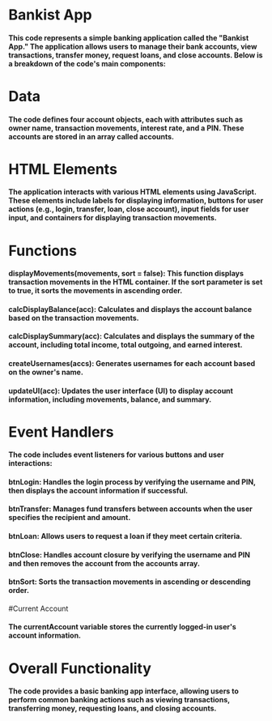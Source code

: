 # Bankist App
#### This code represents a simple banking application called the "Bankist App." The application allows users to manage their bank accounts, view transactions, transfer money, request loans, and close accounts. Below is a breakdown of the code's main components:

# Data
#### The code defines four account objects, each with attributes such as owner name, transaction movements, interest rate, and a PIN. These accounts are stored in an array called accounts.

# HTML Elements
#### The application interacts with various HTML elements using JavaScript. These elements include labels for displaying information, buttons for user actions (e.g., login, transfer, loan, close account), input fields for user input, and containers for displaying transaction movements.

# Functions
#### displayMovements(movements, sort = false): This function displays transaction movements in the HTML container. If the sort parameter is set to true, it sorts the movements in ascending order.

#### calcDisplayBalance(acc): Calculates and displays the account balance based on the transaction movements.

#### calcDisplaySummary(acc): Calculates and displays the summary of the account, including total income, total outgoing, and earned interest.

#### createUsernames(accs): Generates usernames for each account based on the owner's name.

#### updateUI(acc): Updates the user interface (UI) to display account information, including movements, balance, and summary.

# Event Handlers
#### The code includes event listeners for various buttons and user interactions:

#### btnLogin: Handles the login process by verifying the username and PIN, then displays the account information if successful.

#### btnTransfer: Manages fund transfers between accounts when the user specifies the recipient and amount.

#### btnLoan: Allows users to request a loan if they meet certain criteria.

#### btnClose: Handles account closure by verifying the username and PIN and then removes the account from the accounts array.

#### btnSort: Sorts the transaction movements in ascending or descending order.

#Current Account
#### The currentAccount variable stores the currently logged-in user's account information.

# Overall Functionality
#### The code provides a basic banking app interface, allowing users to perform common banking actions such as viewing transactions, transferring money, requesting loans, and closing accounts.